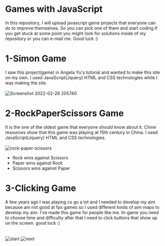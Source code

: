 # Games with JavaScript

In this repository, I will upload javascript game projects that everyone can do to improve themselves. So you can pick one of them and start coding if you get stuck at some point you might look for solutions inside of my repository or you can e-mail me. Good luck :)


# 1-Simon Game
I saw this project(game) in Angela Yu's tutorial and wanted to make this site on my own. I used JavaScript(Jquery) HTML and CSS technologies while I was making the site.
<br> <br> 
![Screenshot 2022-02-28 205740](https://user-images.githubusercontent.com/74828364/156034652-8f35db19-0265-4187-b77c-36ac5e9a6016.png)

# 2-RockPaperScissors Game
It is the one of the oldest game that everyone should know about it. Chine resources show that this game was playing at 15th century in China. I used JavaScript(Jquery) HTML and CSS technologies. <br> <br>
![rock-paper-scissors](https://user-images.githubusercontent.com/74828364/156921278-6b079dbf-5303-4b1f-bea8-8fcf389899d6.png)

<ul>
  <li>Rock wins against Scissors</li>
  <li>Paper wins against Rock</li>
  <li>Scissors wins against Paper </li>
</ul>

# 3-Clicking Game
A few years ago I was playing cs go a lot and I needed to develop my aim because am not good at fps games so I used different kinds of aim maps to develop my aim. I've made this game
for people like me. In-game you need to choose time and difficulty after that I need to click buttons that show up on the screen. good luck :) <br> <br> <br>
![start](https://user-images.githubusercontent.com/74828364/158027204-a00652c3-58c1-44df-8f30-dedb9d49c335.png)
![next](https://user-images.githubusercontent.com/74828364/158027210-c38a1b0c-5719-4314-9de1-837d30c926ca.png)
